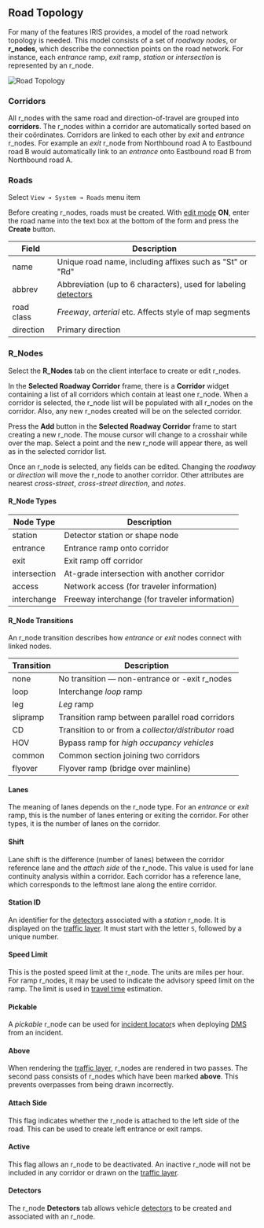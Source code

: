 ## Road Topology

For many of the features IRIS provides, a model of the road network topology is
needed.  This model consists of a set of _roadway nodes_, or **r_nodes**, which
describe the connection points on the road network.  For instance, each
_entrance_ ramp, _exit_ ramp, _station_ or _intersection_ is represented by an
r_node.

![Road Topology](images/road_topology.svg)

### Corridors

All r_nodes with the same road and direction-of-travel are grouped into
**corridors**.  The r_nodes within a corridor are automatically sorted based on
their coördinates.  Corridors are linked to each other by _exit_ and _entrance_
r_nodes.  For example an _exit_ r_node from Northbound road A to Eastbound road
B would automatically link to an _entrance_ onto Eastbound road B from
Northbound road A.

### Roads

Select `View ➔ System ➔ Roads` menu item

Before creating r_nodes, roads must be created.  With [edit mode] **ON**, enter
the road name into the text box at the bottom of the form and press the
**Create** button.

Field      | Description
-----------|---------------------------------------------------------
name       | Unique road name, including affixes such as "St" or "Rd"
abbrev     | Abbreviation (up to 6 characters), used for labeling [detectors]
road class | _Freeway_, _arterial_ etc.  Affects style of map segments
direction  | Primary direction

### R_Nodes

Select the **R_Nodes** tab on the client interface to create or edit r_nodes.

In the **Selected Roadway Corridor** frame, there is a **Corridor** widget
containing a list of all corridors which contain at least one r_node.  When a
corridor is selected, the r_node list will be populated with all r_nodes on the
corridor.  Also, any new r_nodes created will be on the selected corridor.

Press the **Add** button in the **Selected Roadway Corridor** frame to start
creating a new r_node.  The mouse cursor will change to a crosshair while over
the map.  Select a point and the new r_node will appear there, as well as in the
selected corridor list.

Once an r_node is selected, any fields can be edited.  Changing the _roadway_ or
_direction_ will move the r_node to another corridor.  Other attributes are
nearest _cross-street_, _cross-street direction_, and _notes_.

#### R_Node Types

Node Type    | Description
-------------|---------------------------------
station      | Detector station or shape node
entrance     | Entrance ramp onto corridor
exit         | Exit ramp off corridor
intersection | At-grade intersection with another corridor
access       | Network access (for traveler information)
interchange  | Freeway interchange (for traveler information)

#### R_Node Transitions

An r_node transition describes how _entrance_ or _exit_ nodes connect with
linked nodes.

Transition | Description
-----------|------------------
none       | No transition — non-entrance or -exit r_nodes
loop       | Interchange _loop_ ramp
leg        | _Leg_ ramp
slipramp   | Transition ramp between parallel road corridors
CD         | Transition to or from a _collector/distributor_ road
HOV        | Bypass ramp for _high occupancy vehicles_
common     | Common section joining two corridors
flyover    | Flyover ramp (bridge over mainline)

#### Lanes

The meaning of lanes depends on the r_node type.  For an _entrance_ or _exit_
ramp, this is the number of lanes entering or exiting the corridor.  For other
types, it is the number of lanes on the corridor.

#### Shift

Lane shift is the difference (number of lanes) between the corridor reference
lane and the _attach side_ of the r_node.  This value is used for lane
continuity analysis within a corridor.  Each corridor has a reference lane,
which corresponds to the leftmost lane along the entire corridor.

#### Station ID

An identifier for the [detectors] associated with a _station_ r_node.  It is
displayed on the [traffic layer].  It must start with the letter `S`, followed
by a unique number.

#### Speed Limit

This is the posted speed limit at the r_node.  The units are miles per hour.
For ramp r_nodes, it may be used to indicate the advisory speed limit on the
ramp.  The limit is used in [travel time] estimation.

#### Pickable

A _pickable_ r_node can be used for [incident locator]s when deploying [DMS]
from an incident.

#### Above

When rendering the [traffic layer], r_nodes are rendered in two passes.  The
second pass consists of r_nodes which have been marked **above**.  This prevents
overpasses from being drawn incorrectly.

#### Attach Side

This flag indicates whether the r_node is attached to the left side of the road.
This can be used to create left entrance or exit ramps.

#### Active

This flag allows an r_node to be deactivated.  An inactive r_node will not be
included in any corridor or drawn on the [traffic layer].

#### Detectors

The r_node **Detectors** tab allows vehicle [detectors] to be created and
associated with an r_node.


[detectors]: vehicle_detection.html
[DMS]: dms.html
[edit mode]: user_interface.html#edit-mode
[incident locator]: incident_dms.html#locator
[traffic layer]: vehicle_detection.html#traffic-layer
[travel time]: travel_time.html
